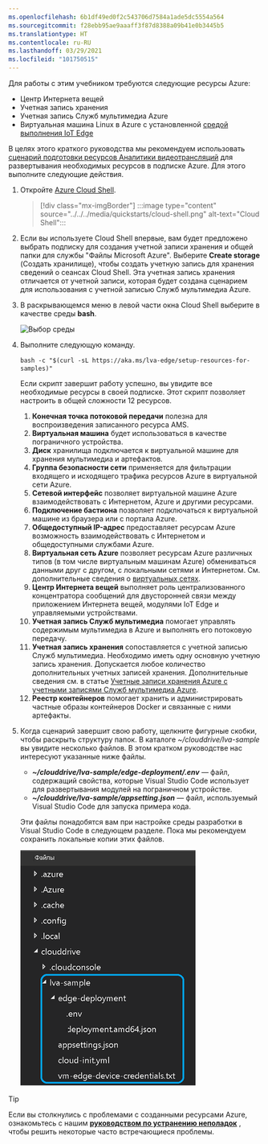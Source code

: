 ```yaml
---
ms.openlocfilehash: 6b1df49ed0f2c543706d7584a1ade5dc5554a564
ms.sourcegitcommit: f28ebb95ae9aaaff3f87d8388a09b41e0b3445b5
ms.translationtype: HT
ms.contentlocale: ru-RU
ms.lasthandoff: 03/29/2021
ms.locfileid: "101750515"
---
```

Для работы с этим учебником требуются следующие ресурсы Azure:

* Центр Интернета вещей
* Учетная запись хранения
* Учетная запись Служб мультимедиа Azure
* Виртуальная машина Linux в Azure с установленной [средой выполнения IoT Edge](../../../../../iot-edge/how-to-install-iot-edge.md)

В целях этого краткого руководства мы рекомендуем использовать [сценарий подготовки ресурсов Аналитики видеотрансляций](https://github.com/Azure/live-video-analytics/tree/master/edge/setup) для развертывания необходимых ресурсов в подписке Azure. Для этого выполните следующие действия.

1. Откройте [Azure Cloud Shell](https://ms.portal.azure.com/#cloudshell/).
    > [!div class="mx-imgBorder"]
    > :::image type="content" source="../../../media/quickstarts/cloud-shell.png" alt-text="Cloud Shell":::
1. Если вы используете Cloud Shell впервые, вам будет предложено выбрать подписку для создания учетной записи хранения и общей папки для службы "Файлы Microsoft Azure". Выберите **Create storage** (Создать хранилище), чтобы создать учетную запись для хранения сведений о сеансах Cloud Shell. Эта учетная запись хранения отличается от учетной записи, которая будет создана сценарием для использования с учетной записью Служб мультимедиа Azure.
1. В раскрывающемся меню в левой части окна Cloud Shell выберите в качестве среды **bash**.

    ![Выбор среды](../../../media/quickstarts/env-selector.png)
1. Выполните следующую команду.

    ```
    bash -c "$(curl -sL https://aka.ms/lva-edge/setup-resources-for-samples)"
    ```
    
    Если скрипт завершит работу успешно, вы увидите все необходимые ресурсы в своей подписке. Этот скрипт позволяет настроить в общей сложности 12 ресурсов.
    1. **Конечная точка потоковой передачи** полезна для воспроизведения записанного ресурса AMS.
    1. **Виртуальная машина** будет использоваться в качестве пограничного устройства.
    1. **Диск** хранилища подключается к виртуальной машине для хранения мультимедиа и артефактов.
    1. **Группа безопасности сети** применяется для фильтрации входящего и исходящего трафика ресурсов Azure в виртуальной сети Azure.
    1. **Сетевой интерфейс** позволяет виртуальной машине Azure взаимодействовать с Интернетом, Azure и другими ресурсами.
    1. **Подключение бастиона** позволяет подключаться к виртуальной машине из браузера или с портала Azure.
    1. **Общедоступный IP-адрес** предоставляет ресурсам Azure возможность взаимодействовать с Интернетом и общедоступными службами Azure.
    1. **Виртуальная сеть Azure** позволяет ресурсам Azure различных типов (в том числе виртуальным машинам Azure) обмениваться данными друг с другом, с локальными сетями и Интернетом. См. дополнительные сведения о [виртуальных сетях](../../../../../virtual-network/virtual-networks-overview.md).
    1. **Центр Интернета вещей** выполняет роль централизованного концентратора сообщений для двусторонней связи между приложением Интернета вещей, модулями IoT Edge и управляемыми устройствами.
    1. **Учетная запись Служб мультимедиа** помогает управлять содержимым мультимедиа в Azure и выполнять его потоковую передачу.
    1. **Учетная запись хранения** сопоставляется с учетной записью Служб мультимедиа. Необходимо иметь одну основную учетную запись хранения. Допускается любое количество дополнительных учетных записей хранения. Дополнительные сведения см. в статье [Учетные записи хранения Azure с учетными записями Служб мультимедиа Azure](../../../../latest/storage-account-concept.md).
    1. **Реестр контейнеров** помогает хранить и администрировать частные образы контейнеров Docker и связанные с ними артефакты.

1. Когда сценарий завершит свою работу, щелкните фигурные скобки, чтобы раскрыть структуру папок. В каталоге *~/clouddrive/lva-sample* вы увидите несколько файлов. В этом кратком руководстве нас интересуют указанные ниже файлы.

     * ***~/clouddrive/lva-sample/edge-deployment/.env*** — файл, содержащий свойства, которые Visual Studio Code использует для развертывания модулей на пограничном устройстве.
     * ***~/clouddrive/lva-sample/appsetting.json*** — файл, используемый Visual Studio Code для запуска примера кода.
     
    Эти файлы понадобятся вам при настройке среды разработки в Visual Studio Code в следующем разделе. Пока мы рекомендуем сохранить локальные копии этих файлов.
    
    ![Параметры приложения](../../../media/quickstarts/clouddrive.png)

> [!TIP]
> Если вы столкнулись с проблемами с созданными ресурсами Azure, ознакомьтесь с нашим **[руководством по устранению неполадок](../../../troubleshoot-how-to.md#common-error-resolutions)** , чтобы решить некоторые часто встречающиеся проблемы.